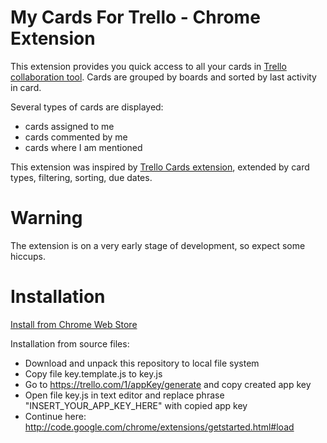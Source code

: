 # My Cards For Trello - Chrome Extension

This extension provides you quick access to all your cards in [Trello collaboration tool](https://trello.com/).
Cards are grouped by boards and sorted by last activity in card.

Several types of cards are displayed:

  * cards assigned to me
  * cards commented by me
  * cards where I am mentioned

This extension was inspired by [Trello Cards extension](https://chrome.google.com/webstore/detail/ofhppploglffgmbgmidejclkaipbjpac?hl=cs),
extended by card types, filtering, sorting, due dates.

# Warning

The extension is on a very early stage of development, so expect some hiccups.

# Installation

[Install from Chrome Web Store](https://chrome.google.com/webstore/detail/gfibakafolondafoldolofciodfnbado)

Installation from source files:

  * Download and unpack this repository to local file system
  * Copy file key.template.js to key.js
  * Go to https://trello.com/1/appKey/generate and copy created app key
  * Open file key.js in text editor and replace phrase "INSERT_YOUR_APP_KEY_HERE" with copied app key
  * Continue here: http://code.google.com/chrome/extensions/getstarted.html#load
